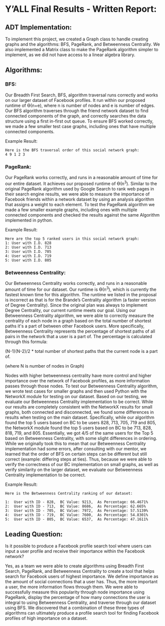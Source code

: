 # Y’ALL Final Results - Written Report:

## ADT Implementation:

To implement this project, we created a Graph class to handle creating graphs and the algorithms: BFS, PageRank, and Betweenness Centrality. We also implemented a Matrix class to make the PageRank algorithm simpler to implement, as we did not have access to a linear algebra library. 

## Algorithms:

### BFS:
Our Breadth First Search, BFS, algorithm traversal runs correctly and works on our larger dataset of Facebook profiles. It run within our proposed runtime of Ө(n+e), where n is number of nodes and e is number of edges. Our BFS algorithm traverses through the friend network dataset to find connected components of the graph, and correctly searches the data structure using a first in-first out queue. To ensure BFS worked correctly, we made a few smaller test case graphs, including ones that have multiple connected components. 

Example Result:
```
Here is the BFS traversal order of this social network graph: 
4 9 1 2 3 

```
### PageRank: 
Our PageRank works correctly, and runs in a reasonable amount of time for our entire dataset. It achieves our proposed runtime of Ө(n<sup>3</sup>). Similar to the original PageRank algorithm used by Google Search to rank web pages in their search engine results, we were able to measure the importance of Facebook friends within a network dataset by using an analysis algorithm that assigns a weight to each element. To test the PageRank algorithm we made a few smaller example graphs, including ones with multiple connected components and checked the results against the same Algorithm implemented in python. 

Example Result:
```
Here are the top 5 ranked users in this social network graph:
1: User with I.D. 828
2: User with I.D. 713
3: User with I.D. 705
4: User with I.D. 719
5: User with I.D. 805
```

### Betweenness Centrality:
Our Betweenness Centrality works correctly, and runs in a reasonable amount of time for our dataset. Our runtime is Ө(n<sup>3</sup>), which is currently the fastest known time for this algorithm. The runtime we listed in the proposal is incorrect as that is for the Brande’s Centrality algorithm (a faster version of Degree Centrality). Since the original plan was always to implement Degree Centrality, our current runtime meets our goal. Using our Betweenness Centrality algorithm, we were able to correctly measure the centrality of each node in a graph based on the total number of shortest paths it's a part of between other Facebook users. More specifically, Betweenness Centrality represents the percentage of shortest paths of all pairs in the network that a user is a part of. The percentage is calculated through this formula:

(N-1)(N-2)/2 * total number of shortest paths that the current node is a part of.

(where N is number of nodes in Graph)

Nodes with higher betweenness centrality have more control and higher importance over the network of Facebook profiles, as more information passes through those nodes. To test our Betweenness Centrality algorithm, we wrote test cases for smaller graphs and then used Python with the NetworkX module for testing on our dataset.
Based on our testing, we evaluate our Betweenness Centrality implementation to be correct. While our results are completely consistent with the NetworkX results for small graphs, both connected and disconnected, we found some differences in results when testing on the main dataset. Specifically, while our algorithm found the top 5 users based on BC to be users 828, 713, 705, 719 and 805, the NetworkX module found the top 5 users based on BC to be 713, 828, 818, 719, and 805. Essentially, we got 4/5 of the same users for the Top 5 based on Betweenness Centrality, with some slight differences in ordering. While we originally took this to mean that our Betweenness Centrality implementation had some errors, after consulting with our mentor, we learned that the order of BFS on certain steps can be different but still correct (example: differing steps at ties). Thus, because we were able to verify the correctness of our BC implementation on small graphs, as well as verify similarity on the larger dataset, we evaluate our Betweenness Centrality implementation to be correct. 

Example Result:
```
Here is the Betweenness Centrality ranking of our dataset:

1:  User with ID - 828,  BC Value: 9213,  As Percentage: 66.4671%
2:  User with ID - 713,  BC Value: 8686,  As Percentage: 62.665%
3:  User with ID - 705,  BC Value: 7972,  As Percentage: 57.5139%
4:  User with ID - 719,  BC Value: 7600,  As Percentage: 54.8301%
5:  User with ID - 805,  BC Value: 6537,  As Percentage: 47.1611%
```
	
## Leading Question:

Is it possible to produce a Facebook profile search tool where users can input a user profile and receive their importance within the Facebook network? 

Yes, as a team we were able to create algorithms using Breadth First Search, PageRank, and Betweenness Centrality to create a tool that helps search for Facebook users of highest importance. We define importance as the amount of social connections that a user has. Thus, the more important a user, the more information flows through them. We were able to successfully measure this popularity through node importance using PageRank, display the percentage of how many connections the user is integral to using Betweenness Centrality, and traverse through our dataset using BFS. We discovered that a combination of these three types of algorithms can ultimately produce a profile search tool for finding Facebook profiles of high importance on a dataset.

